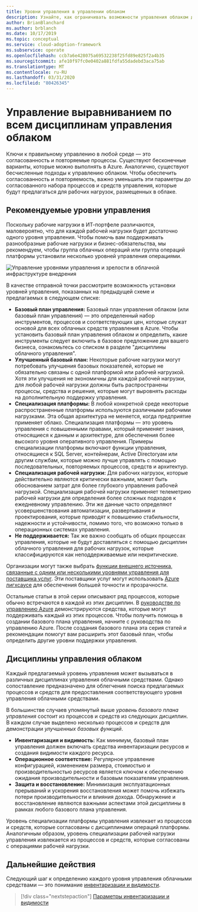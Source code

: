 ```yaml
---
title: Уровни управления в управлении облаком
description: Узнайте, как ограничивать возможности управления облаком для обеспечения единообразного набора процессов и средств, которые можно предложить для рабочих нагрузок, размещенных в облаке.
author: BrianBlanchard
ms.author: brblanch
ms.date: 10/17/2019
ms.topic: conceptual
ms.service: cloud-adoption-framework
ms.subservice: operate
ms.openlocfilehash: ccb7a6e428075a69532238f25fd89e825f2a4b35
ms.sourcegitcommit: afe10f97fc0e0402a881fdfa55dadebd3aca75ab
ms.translationtype: MT
ms.contentlocale: ru-RU
ms.lasthandoff: 03/31/2020
ms.locfileid: "80426345"
---
```

# <a name="management-leveling-across-cloud-management-disciplines"></a>Управление выравниванием по всем дисциплинам управления облаком

Ключи к правильному управлению в любой среде — это согласованность и повторяемые процессы. Существуют бесконечные варианты, которые можно выполнять в Azure. Аналогично, существуют бесчисленные подходы к управлению облаком. Чтобы обеспечить согласованность и повторяемость, важно уменьшить эти параметры до согласованного набора процессов и средств управления, которые будут предлагаться для рабочих нагрузок, размещенных в облаке.

## <a name="suggested-management-levels"></a>Рекомендуемые уровни управления

Поскольку рабочие нагрузки в ИТ-портфеле различаются, маловероятно, что для каждой рабочей нагрузки будет достаточно одного уровня управления. Чтобы помочь вам поддерживать разнообразные рабочие нагрузки и бизнес-обязательства, мы рекомендуем, чтобы группа облачных операций или группа операций платформы установили несколько уровней управления операциями.

![Управление уровнями управления и зрелости в облачной инфраструктуре внедрения](../../_images/manage/cloud-management-maturity.png)

В качестве отправной точки рассмотрите возможность установки уровней управления, показанных на предыдущей схеме и предлагаемых в следующем списке:

- **Базовый план управления:** Базовый план управления облаком (или базовый план управления) — это определенный набор инструментов, процессов и соответствующих цен, которые служат основой для всех облачных средств управления в Azure. Чтобы установить базовый план управления облаком и определить, какие инструменты следует включить в базовое предложение для вашего бизнеса, ознакомьтесь со списком в разделе "дисциплины облачного управления".
- **Улучшенный базовый план:** Некоторые рабочие нагрузки могут потребовать улучшения базовых показателей, которые не обязательно связаны с одной платформой или рабочей нагрузкой. Хотя эти улучшения не экономичны для каждой рабочей нагрузки, для любой рабочей нагрузки должны быть распространены процессы, средства и решения, которые могут выровнять расходы на дополнительную поддержку управления.
- **Специализация платформы:** В любой конкретной среде некоторые распространенные платформы используются различными рабочими нагрузками. Эта общая архитектура не меняется, когда предприятие применяет облако. Специализация платформы — это уровень управления с повышенными правами, который применяет знания, относящиеся к данным и архитектуре, для обеспечения более высокого уровня оперативного управления. Примеры специализации платформы включают функции управления, относящиеся к SQL Server, контейнерам, Active Directoryам или другим службам, которые можно лучше управлять с помощью последовательных, повторяемых процессов, средств и архитектур.
- **Специализация рабочей нагрузки:** Для рабочих нагрузок, которые действительно являются критически важными, может быть обоснованием затрат для более глубокого управления рабочей нагрузкой. Специализация рабочей нагрузки применяет телеметрию рабочей нагрузки для определения более сложных подходов к ежедневному управлению. Эти же данные часто определяют усовершенствования автоматизации, развертывания и проектирования, которые приводят к повышению стабильности, надежности и устойчивости, помимо того, что возможно только в операционных системах управления.
- **Не поддерживается:** Так же важно сообщать об общих процессах управления, которые не будут доставляться с помощью дисциплин облачного управления для рабочих нагрузок, которые классифицируются как неподдерживаемые или некритические.

Организации могут также выбрать [функции внешнего источника, связанные с одним или несколькими уровнями управления для поставщика услуг](https://www.microsoft.com/cloud-adoption-framework-offers?ot=manage). Эти поставщики услуг могут использовать [Azure лигхсаусе](https://azure.com/lighthouse) для обеспечения большей точности и прозрачности.

Остальные статьи в этой серии описывают ряд процессов, которые обычно встречаются в каждой из этих дисциплин.
В [руководстве по управлению Azure](../azure-management-guide/index.md) демонстрируются средства, которые могут поддерживать каждый из этих процессов. Чтобы получить помощь в создании базового плана управления, начните с руководства по управлению Azure. После создания базового плана эта серия статей и рекомендации помогут вам расширить этот базовый план, чтобы определить другие уровни поддержки управления.

## <a name="cloud-management-disciplines"></a>Дисциплины управления облаком

Каждый предлагаемый уровень управления может вызываться в различных дисциплинах управления облачными средствами. Однако сопоставление предназначено для облегчения поиска предлагаемых процессов и средств для предоставления соответствующего уровня управления облачными средствами.

В большинстве случаев упомянутый выше *уровень базового плана управления* состоит из процессов и средств из следующих дисциплин. В каждом случае выделено несколько процессов и средств для демонстрации *улучшенных базовых функций*.

- **Инвентаризация и видимость:** Как минимум, базовый план управления должен включать средства инвентаризации ресурсов и создания видимости каждого ресурса.
- **Операционное соответствие:** Регулярное управление конфигурацией, изменением размера, стоимостью и производительностью ресурсов является ключом к обеспечению ожидания производительности и базовым показателям управления.
- **Защита и восстановление:** Минимизация эксплуатационных прерываний и ускорения восстановления может помочь избежать потери производительности и влияния дохода. Обнаружение и восстановление являются важными аспектами этой дисциплины в рамках любого базового плана управления.

Уровень специализации платформы управления извлекает из процессов и средств, которые согласованы с дисциплинами операций платформы. Аналогичным образом, уровень специализации рабочей нагрузки управления извлекается из процессов и средств, которые согласованы с операциями рабочей нагрузки.

## <a name="next-steps"></a>Дальнейшие действия

Следующий шаг к определению каждого уровня управления облачными средствами — это понимание [инвентаризации и видимости](./inventory.md).

> [!div class="nextstepaction"]
> [Параметры инвентаризации и видимости](./inventory.md)
